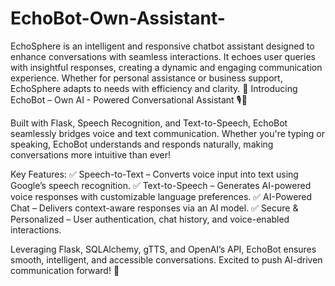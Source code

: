# EchoBot-Own-Assistant-
EchoSphere is an intelligent and responsive chatbot assistant designed to enhance conversations with seamless interactions. It echoes user queries with insightful responses, creating a dynamic and engaging communication experience. Whether for personal assistance or business support, EchoSphere adapts to needs with efficiency and clarity.
🚀 Introducing EchoBot – Own AI - Powered Conversational Assistant 🎙️💬

Built with Flask, Speech Recognition, and Text-to-Speech, EchoBot seamlessly bridges voice and text communication. Whether you're typing or speaking, EchoBot understands and responds naturally, making conversations more intuitive than ever!

Key Features:
✅ Speech-to-Text – Converts voice input into text using Google’s speech recognition.
✅ Text-to-Speech – Generates AI-powered voice responses with customizable language preferences.
✅ AI-Powered Chat – Delivers context-aware responses via an AI model.
✅ Secure & Personalized – User authentication, chat history, and voice-enabled interactions.

Leveraging Flask, SQLAlchemy, gTTS, and OpenAI’s API, EchoBot ensures smooth, intelligent, and accessible conversations. Excited to push AI-driven communication forward! 🚀
